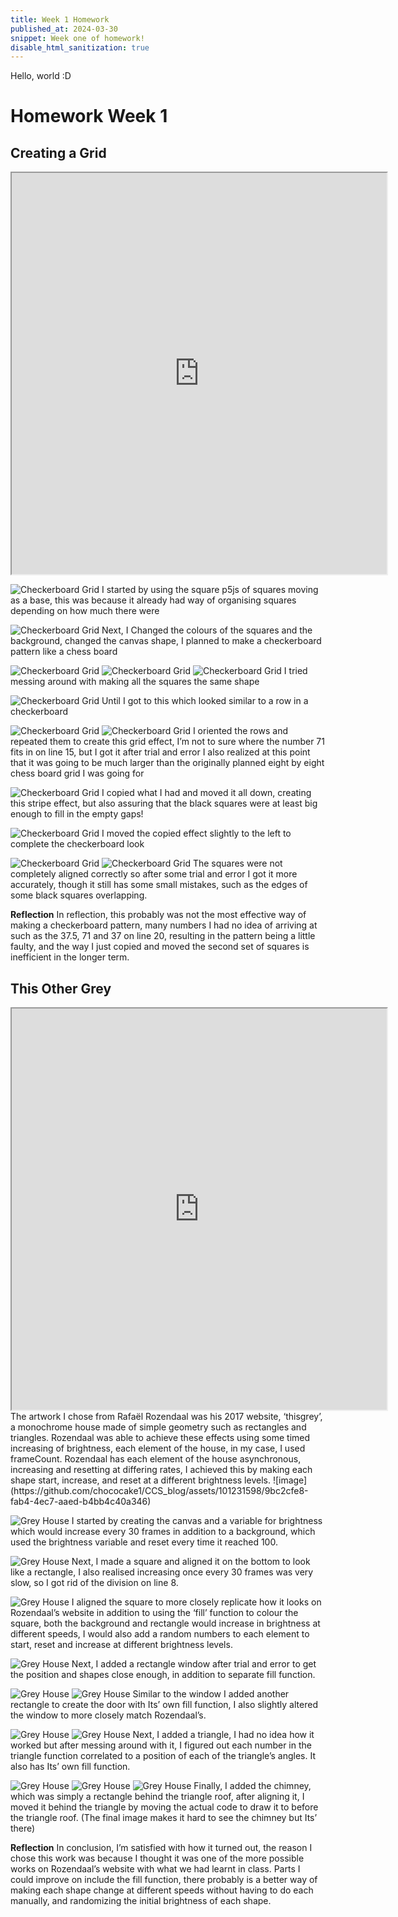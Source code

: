 ```yaml
---
title: Week 1 Homework
published_at: 2024-03-30
snippet: Week one of homework!
disable_html_sanitization: true
---
```


Hello, world :D

# Homework Week 1

## Creating a Grid
<iframe src="https://editor.p5js.org/chococake1/full/my2HtE39e" width="600px" height="642px"></iframe>

![Checkerboard Grid](/grid/grid1.png)
I started by using the square p5js of squares moving as a base, this was because it already had way of organising squares depending on how much there were

![Checkerboard Grid](/grid/grid2.png)
Next, I Changed the colours of the squares and the background, changed the canvas shape, I planned to make a checkerboard pattern like a chess board

![Checkerboard Grid](/grid/grid3.png)
![Checkerboard Grid](/grid/grid4.png)
![Checkerboard Grid](/grid/grid5)
I tried messing around with making all the squares the same shape

![Checkerboard Grid](/grid/grid7.png)
Until I got to this which looked similar to a row in a checkerboard

![Checkerboard Grid](/grid/grid8.png)
![Checkerboard Grid](/grid/grid9.png)
I oriented the rows and repeated them to create this grid effect, I’m not to sure where the number 71 fits in on line 15, but I got it after trial and error
I also realized at this point that it was going to be much larger than the originally planned eight by eight chess board grid I was going for

![Checkerboard Grid](/grid/grid10.png)
I copied what I had and moved it all down, creating this stripe effect, but also assuring that the black squares were at least big enough to fill in the empty gaps!


![Checkerboard Grid](/grid/grid11.png)
I moved the copied effect slightly to the left to complete the checkerboard look

![Checkerboard Grid](/grid/grid12.png)
![Checkerboard Grid](/grid/grid13.png)
The squares were not completely aligned correctly so after some trial and error I got it more accurately, though it still has some small mistakes, such as the edges of some black squares overlapping.

**Reflection**
In reflection, this probably was not the most effective way of making a checkerboard pattern, many numbers I had no idea of arriving at such as the 37.5, 71 and 37 on line 20, resulting in the pattern being a little faulty, and the way I just copied and moved the second set of squares is inefficient in the longer term.

## This Other Grey
<iframe src="https://editor.p5js.org/chococake1/full/EcKVk0QSc" width="600px" height="642px"></iframe>
The artwork I chose from Rafaël Rozendaal was his 2017 website, ‘thisgrey’, a monochrome house made of simple geometry such as rectangles and triangles. Rozendaal was able to achieve these effects using some timed increasing of brightness, each element of the house, in my case, I used frameCount. Rozendaal has each element of the house asynchronous, increasing and resetting at differing rates, I achieved this by making each shape start, increase, and reset at a different brightness levels. ![image](https://github.com/chococake1/CCS_blog/assets/101231598/9bc2cfe8-fab4-4ec7-aaed-b4bb4c40a346)

![Grey House](/house/house1.png)
I started by creating the canvas and a variable for brightness which would increase every 30 frames in addition to a background, which used the brightness variable and reset every time it reached 100.

![Grey House](/house/house2.png)
Next, I made a square and aligned it on the bottom to look like a rectangle, I also realised increasing once every 30 frames was very slow, so I got rid of the division on line 8.

![Grey House](/house/house3.png)
I aligned the square to more closely replicate how it looks on Rozendaal’s website in addition to using the ‘fill’ function to colour the square, both the background and rectangle would increase in brightness at different speeds, I would also add a random numbers to each element to start, reset and increase at different brightness levels.

![Grey House](/house/house4.png)
Next, I added a rectangle window after trial and error to get the position and shapes close enough, in addition to separate fill function.

![Grey House](/house/house5.png)
![Grey House](/house/house6.png)
Similar to the window I added another rectangle to create the door with Its’ own fill function, I also slightly altered the window to more closely match Rozendaal’s.

![Grey House](/house/house7.png)
![Grey House](/house/house8.png)
Next, I added a triangle, I had no idea how it worked but after messing around with it, I figured out each number in the triangle function correlated to a position of each of the triangle’s angles. It also has Its’ own fill function.

![Grey House](/house/house9.png)
![Grey House](/house/house10.png)
![Grey House](/house/house11.png)
Finally, I added the chimney, which was simply a rectangle behind the triangle roof, after aligning it, I moved it behind the triangle by moving the actual code to draw it to before the triangle roof. (The final image makes it hard to see the chimney but Its’ there)

**Reflection**
In conclusion, I’m satisfied with how it turned out, the reason I chose this work was because I thought it was one of the more possible works on Rozendaal’s website with what we had learnt in class. Parts I could improve on include the fill function, there probably is a better way of making each shape change at different speeds without having to do each manually, and randomizing the initial brightness of each shape.
